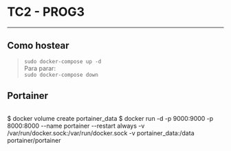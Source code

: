 # TC2 - PROG3

---

## Como hostear

>`sudo docker-compose up -d`  
Para parar:  
>`sudo docker-compose down`

## Portainer

>```
$ docker volume create portainer_data
$ docker run -d -p 9000:9000 -p 8000:8000 --name portainer --restart always -v /var/run/docker.sock:/var/run/docker.sock -v portainer_data:/data portainer/portainer
```
